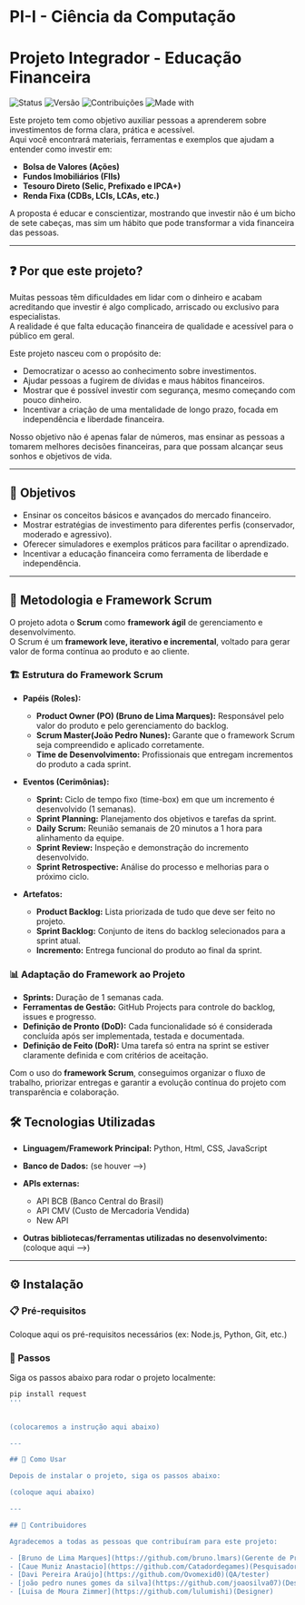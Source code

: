 # PI-I - Ciência da Computação

# Projeto Integrador - Educação Financeira

![Status](https://img.shields.io/badge/status-em%20desenvolvimento-yellow)
![Versão](https://img.shields.io/badge/versão-1.0-blue)
![Contribuições](https://img.shields.io/badge/contribuições-bem--vindas-brightgreen)
![Made with](https://img.shields.io/badge/made%20with-love-red)

Este projeto tem como objetivo auxiliar pessoas a aprenderem sobre investimentos de forma clara, prática e acessível.  
Aqui você encontrará materiais, ferramentas e exemplos que ajudam a entender como investir em:

- **Bolsa de Valores (Ações)**
- **Fundos Imobiliários (FIIs)**
- **Tesouro Direto (Selic, Prefixado e IPCA+)**
- **Renda Fixa (CDBs, LCIs, LCAs, etc.)**

A proposta é educar e conscientizar, mostrando que investir não é um bicho de sete cabeças, mas sim um hábito que pode transformar a vida financeira das pessoas.

---

## ❓ Por que este projeto?

Muitas pessoas têm dificuldades em lidar com o dinheiro e acabam acreditando que investir é algo complicado, arriscado ou exclusivo para especialistas.  
A realidade é que falta educação financeira de qualidade e acessível para o público em geral.

Este projeto nasceu com o propósito de:

- Democratizar o acesso ao conhecimento sobre investimentos.
- Ajudar pessoas a fugirem de dívidas e maus hábitos financeiros.
- Mostrar que é possível investir com segurança, mesmo começando com pouco dinheiro.
- Incentivar a criação de uma mentalidade de longo prazo, focada em independência e liberdade financeira.

Nosso objetivo não é apenas falar de números, mas ensinar as pessoas a tomarem melhores decisões financeiras, para que possam alcançar seus sonhos e objetivos de vida.

---

## 🎯 Objetivos

- Ensinar os conceitos básicos e avançados do mercado financeiro.
- Mostrar estratégias de investimento para diferentes perfis (conservador, moderado e agressivo).
- Oferecer simuladores e exemplos práticos para facilitar o aprendizado.
- Incentivar a educação financeira como ferramenta de liberdade e independência.

---

## 📌 Metodologia e Framework Scrum

O projeto adota o **Scrum** como **framework ágil** de gerenciamento e desenvolvimento.  
O Scrum é um **framework leve, iterativo e incremental**, voltado para gerar valor de forma contínua ao produto e ao cliente.

### 🏗 Estrutura do Framework Scrum

- **Papéis (Roles):**

  - **Product Owner (PO) (Bruno de Lima Marques):** Responsável pelo valor do produto e pelo gerenciamento do backlog.
  - **Scrum Master(João Pedro Nunes):** Garante que o framework Scrum seja compreendido e aplicado corretamente.
  - **Time de Desenvolvimento:** Profissionais que entregam incrementos do produto a cada sprint.

- **Eventos (Cerimônias):**

  - **Sprint:** Ciclo de tempo fixo (time-box) em que um incremento é desenvolvido (1 semanas).
  - **Sprint Planning:** Planejamento dos objetivos e tarefas da sprint.
  - **Daily Scrum:** Reunião semanais de 20 minutos a 1 hora para alinhamento da equipe.
  - **Sprint Review:** Inspeção e demonstração do incremento desenvolvido.
  - **Sprint Retrospective:** Análise do processo e melhorias para o próximo ciclo.

- **Artefatos:**
  - **Product Backlog:** Lista priorizada de tudo que deve ser feito no projeto.
  - **Sprint Backlog:** Conjunto de itens do backlog selecionados para a sprint atual.
  - **Incremento:** Entrega funcional do produto ao final da sprint.

### 📊 Adaptação do Framework ao Projeto

- **Sprints:** Duração de 1 semanas cada.
- **Ferramentas de Gestão:** GitHub Projects para controle do backlog, issues e progresso.
- **Definição de Pronto (DoD):** Cada funcionalidade só é considerada concluída após ser implementada, testada e documentada.
- **Definição de Feito (DoR):** Uma tarefa só entra na sprint se estiver claramente definida e com critérios de aceitação.

Com o uso do **framework Scrum**, conseguimos organizar o fluxo de trabalho, priorizar entregas e garantir a evolução contínua do projeto com transparência e colaboração.

## 🛠️ Tecnologias Utilizadas

- **Linguagem/Framework Principal:** Python, Html, CSS, JavaScript
- **Banco de Dados:** (se houver -->)
- **APIs externas:**

  - API BCB (Banco Central do Brasil)
  - API CMV (Custo de Mercadoria Vendida)
  - New API

- **Outras bibliotecas/ferramentas utilizadas no desenvolvimento:** (coloque aqui -->)

---

## ⚙️ Instalação

### 📋 Pré-requisitos

Coloque aqui os pré-requisitos necessários (ex: Node.js, Python, Git, etc.)

### 🔽 Passos

Siga os passos abaixo para rodar o projeto localmente:

```bash
pip install request
'''


(colocaremos a instrução aqui abaixo)

---

## 🚀 Como Usar

Depois de instalar o projeto, siga os passos abaixo:

(coloque aqui abaixo)

---

## 👥 Contribuidores

Agradecemos a todas as pessoas que contribuíram para este projeto:

- [Bruno de Lima Marques](https://github.com/bruno.lmars)(Gerente de Projeto)
- [Caue Muniz Anastacio](https://github.com/Catadordegames)(Pesquisador)
- [Davi Pereira Araújo](https://github.com/Ovomexid0)(QA/tester)
- [joão pedro nunes gomes da silva](https://github.com/joaosilva07)(Desenvolvedor)
- [Luisa de Moura Zimmer](https://github.com/lulumishi)(Designer)
```
